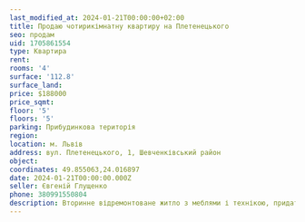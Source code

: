 ```yaml
---
last_modified_at: 2024-01-21T00:00:00+02:00
title: Продаю чотирикімнатну квартиру на Плетенецького
seo: продам
uid: 1705861554
type: Квартира
rent:
rooms: '4'
surface: '112.8'
surface_land:
price: $188000
price_sqmt:
floor: '5'
floors: '5'
parking: Прибудинкова територія
region:
location: м. Львів
address: вул. Плетенецького, 1, Шевченківський район
object:
coordinates: 49.855063,24.016897
date: 2024-01-21T00:00:00.000Z
seller: Євгеній Глущенко
phone: 380991550804
description: Вторинне відремонтоване житло з меблями і технікою, придатне для проживання
---
```

